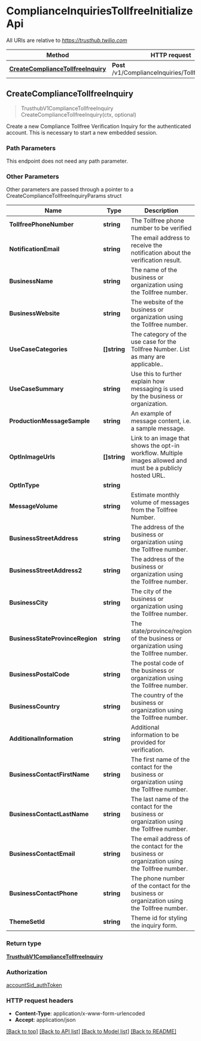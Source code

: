 # ComplianceInquiriesTollfreeInitializeApi

All URIs are relative to *https://trusthub.twilio.com*

Method | HTTP request | Description
------------- | ------------- | -------------
[**CreateComplianceTollfreeInquiry**](ComplianceInquiriesTollfreeInitializeApi.md#CreateComplianceTollfreeInquiry) | **Post** /v1/ComplianceInquiries/Tollfree/Initialize | 



## CreateComplianceTollfreeInquiry

> TrusthubV1ComplianceTollfreeInquiry CreateComplianceTollfreeInquiry(ctx, optional)



Create a new Compliance Tollfree Verification Inquiry for the authenticated account. This is necessary to start a new embedded session.

### Path Parameters

This endpoint does not need any path parameter.

### Other Parameters

Other parameters are passed through a pointer to a CreateComplianceTollfreeInquiryParams struct


Name | Type | Description
------------- | ------------- | -------------
**TollfreePhoneNumber** | **string** | The Tollfree phone number to be verified
**NotificationEmail** | **string** | The email address to receive the notification about the verification result.
**BusinessName** | **string** | The name of the business or organization using the Tollfree number.
**BusinessWebsite** | **string** | The website of the business or organization using the Tollfree number.
**UseCaseCategories** | **[]string** | The category of the use case for the Tollfree Number. List as many are applicable..
**UseCaseSummary** | **string** | Use this to further explain how messaging is used by the business or organization.
**ProductionMessageSample** | **string** | An example of message content, i.e. a sample message.
**OptInImageUrls** | **[]string** | Link to an image that shows the opt-in workflow. Multiple images allowed and must be a publicly hosted URL.
**OptInType** | **string** | 
**MessageVolume** | **string** | Estimate monthly volume of messages from the Tollfree Number.
**BusinessStreetAddress** | **string** | The address of the business or organization using the Tollfree number.
**BusinessStreetAddress2** | **string** | The address of the business or organization using the Tollfree number.
**BusinessCity** | **string** | The city of the business or organization using the Tollfree number.
**BusinessStateProvinceRegion** | **string** | The state/province/region of the business or organization using the Tollfree number.
**BusinessPostalCode** | **string** | The postal code of the business or organization using the Tollfree number.
**BusinessCountry** | **string** | The country of the business or organization using the Tollfree number.
**AdditionalInformation** | **string** | Additional information to be provided for verification.
**BusinessContactFirstName** | **string** | The first name of the contact for the business or organization using the Tollfree number.
**BusinessContactLastName** | **string** | The last name of the contact for the business or organization using the Tollfree number.
**BusinessContactEmail** | **string** | The email address of the contact for the business or organization using the Tollfree number.
**BusinessContactPhone** | **string** | The phone number of the contact for the business or organization using the Tollfree number.
**ThemeSetId** | **string** | Theme id for styling the inquiry form.

### Return type

[**TrusthubV1ComplianceTollfreeInquiry**](TrusthubV1ComplianceTollfreeInquiry.md)

### Authorization

[accountSid_authToken](../README.md#accountSid_authToken)

### HTTP request headers

- **Content-Type**: application/x-www-form-urlencoded
- **Accept**: application/json

[[Back to top]](#) [[Back to API list]](../README.md#documentation-for-api-endpoints)
[[Back to Model list]](../README.md#documentation-for-models)
[[Back to README]](../README.md)

